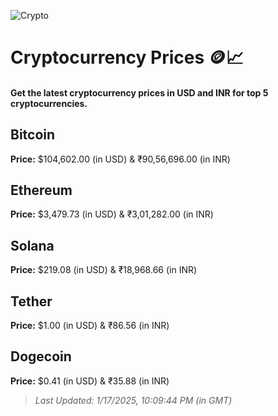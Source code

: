 
![Crypto](https://www.techguide.com.au/wp-content/uploads/2020/11/crypto3.jpeg)

# Cryptocurrency Prices 🪙📈

#### Get the latest cryptocurrency prices in USD and INR for top 5 cryptocurrencies.

## Bitcoin

**Price:** $104,602.00 (in USD) & ₹90,56,696.00 (in INR)

## Ethereum

**Price:** $3,479.73 (in USD) & ₹3,01,282.00 (in INR)

## Solana

**Price:** $219.08 (in USD) & ₹18,968.66 (in INR)

## Tether

**Price:** $1.00 (in USD) & ₹86.56 (in INR)

## Dogecoin

**Price:** $0.41 (in USD) & ₹35.88 (in INR)

> _Last Updated: 1/17/2025, 10:09:44 PM (in GMT)_
